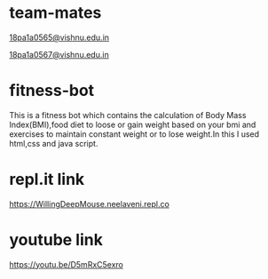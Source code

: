 # team-mates
18pa1a0565@vishnu.edu.in

18pa1a0567@vishnu.edu.in

# fitness-bot
This is a fitness bot which contains the calculation of Body Mass Index(BMI),food diet to loose or gain weight based on your bmi and exercises to maintain constant weight or to lose weight.In this I used html,css and java script.

# repl.it link
https://WillingDeepMouse.neelaveni.repl.co

# youtube link
https://youtu.be/D5mRxC5exro
